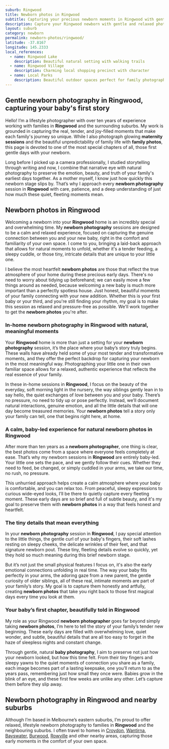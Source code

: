 ```yaml
---
suburb: Ringwood
title: Newborn photos in Ringwood
subtitle: Capturing your precious newborn moments in Ringwood with gentle photography
description: Capture your Ringwood newborn with gentle and relaxed photography. Newborn sessions are available in your home for maximum comfort and convenience.
layout: suburb
category: newborn
permalink: newborn-photos/ringwood/
latitude: -37.8167
longitude: 145.2333
local_references:
  - name: Ringwood Lake
    description: Beautiful natural setting with walking trails
  - name: Ringwood Village
    description: Charming local shopping precinct with character
  - name: Local Parks
    description: Beautiful outdoor spaces perfect for family photography
---
```


## Gentle newborn photography in Ringwood, capturing your baby's first story

Hello! I’m a lifestyle photographer with over ten years of experience working with families in **Ringwood** and the surrounding suburbs. My work is grounded in capturing the real, tender, and joy-filled moments that make each family's journey so unique. While I also photograph glowing **maternity sessions** and the beautiful unpredictability of family life with **family photos**, this page is devoted to one of the most special chapters of all, those first gentle days with your newborn.

Long before I picked up a camera professionally, I studied storytelling through writing and now, I combine that narrative eye with natural photography to preserve the emotion, beauty, and truth of your family's earliest days together. As a mother myself, I know just how quickly this newborn stage slips by. That’s why I approach every **newborn photography** session in **Ringwood** with care, patience, and a deep understanding of just how much these quiet, fleeting moments mean.

## Newborn photos in Ringwood

Welcoming a newborn into your **Ringwood** home is an incredibly special and overwhelming time. My **newborn photography** sessions are designed to be a calm and relaxed experience, focused on capturing the genuine connection between you and your new baby, right in the comfort and familiarity of your own space. I come to you, bringing a laid-back approach that allows for natural moments to unfold, whether it's a tender feeding, a sleepy cuddle, or those tiny, intricate details that are unique to your little one.

I believe the most heartfelt **newborn photos** are those that reflect the true atmosphere of your home during these precious early days. There's no need to worry about tidying up beforehand; we can easily move a few things around as needed, because welcoming a new baby is much more important than a perfectly spotless house. Just honest, beautiful moments of your family connecting with your new addition. Whether this is your first baby or your third, and you're still finding your rhythm, my goal is to make this session as relaxed and pressure-free as possible. We'll work together to get the **newborn photos** you're after.

### In-home newborn photography in Ringwood with natural, meaningful moments

Your **Ringwood** home is more than just a setting for your **newborn photography** session, it’s the place where your baby’s story truly begins. These walls have already held some of your most tender and transformative moments, and they offer the perfect backdrop for capturing your newborn in the most meaningful way. Photographing your little one in their own familiar space allows for a relaxed, authentic experience that reflects the real essence of your family.

In these in-home sessions in **Ringwood**, I focus on the beauty of the everyday, soft morning light in the nursery, the way siblings gently lean in to say hello, the quiet exchanges of love between you and your baby. There’s no pressure, no need to tidy up or pose perfectly. Instead, we’ll document natural interactions, genuine emotion, and all the little details that will one day become treasured memories. Your **newborn photos** tell a story only your family can tell, one that begins right here, at home.

### A calm, baby-led experience for natural newborn photos in Ringwood

After more than ten years as a **newborn photographer**, one thing is clear, the best photos come from a space where everyone feels completely at ease. That’s why my newborn sessions in **Ringwood** are entirely baby-led. Your little one sets the pace, and we gently follow their cues. Whether they need to feed, be changed, or simply cuddled in your arms, we take our time, no rush, no pressure.

This unhurried approach helps create a calm atmosphere where your baby is comfortable, and you can relax too. From peaceful, sleepy expressions to curious wide-eyed looks, I’ll be there to quietly capture every fleeting moment. These early days are so brief and full of subtle beauty, and it's my goal to preserve them with **newborn photos** in a way that feels honest and heartfelt.

### The tiny details that mean everything

In your **newborn photography** session in **Ringwood**, I pay special attention to the little things, the gentle curl of your baby's fingers, their soft lashes resting on sleepy cheeks, the delicate wrinkles of their feet, and that signature newborn pout. These tiny, fleeting details evolve so quickly, yet they hold so much meaning during this brief newborn stage.

But it’s not just the small physical features I focus on, it's also the early emotional connections unfolding in real time. The way your baby fits perfectly in your arms, the adoring gaze from a new parent, the gentle curiosity of older siblings, all of these real, intimate moments are part of your family’s story. My goal is to capture them honestly and artfully, creating **newborn photos** that take you right back to those first magical days every time you look at them.

### Your baby’s first chapter, beautifully told in Ringwood

My role as your Ringwood **newborn photographer** goes far beyond simply taking **newborn photos**, I’m here to tell the story of your family’s tender new beginning. These early days are filled with overwhelming love, quiet wonder, and subtle, beautiful details that are all too easy to forget in the haze of sleepless nights and constant change.

Through gentle, natural **baby photography**, I aim to preserve not just how your newborn looked, but how this time felt. From their tiny fingers and sleepy yawns to the quiet moments of connection you share as a family, each image becomes part of a lasting keepsake, one you’ll return to as the years pass, remembering just how small they once were. Babies grow in the blink of an eye, and these first few weeks are unlike any other. Let’s capture them before they slip away.

## Newborn photography in Ringwood and nearby suburbs

Although I’m based in Melbourne’s eastern suburbs, I’m proud to offer relaxed, lifestyle newborn photography to families in **Ringwood** and the neighbouring suburbs. I often travel to homes in [Croydon](newborn-photos/croydon/), [Wantirna](newborn-photos/wantirna/), [Bayswater](newborn-photos/bayswater/), [Burwood](newborn-photos/burwood/), [Rowville](newborn-photos/rowville/) and other nearby areas, capturing those early moments in the comfort of your own space.
